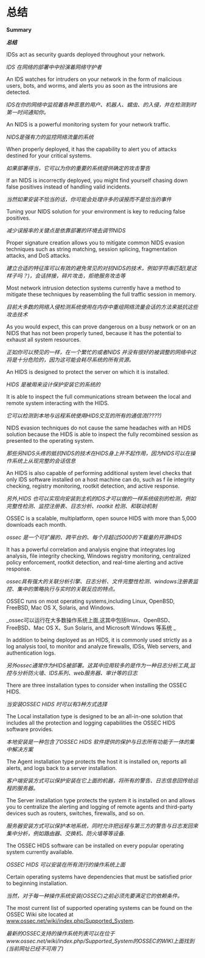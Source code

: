 总结
============

**Summary**

**_总结_**

IDSs act as security guards deployed throughout your network. 

_IDS 在网络的部署中中扮演着网络守护者_

An IDS watches for intruders on your network in the form of malicious users, bots, and worms, and alerts you as soon as the intrusions are detected.

_IDS在你的网络中监视着各种恶意的用户、机器人、蠕虫、的入侵，并在检测到时第一时间通知你。_

An NIDS is a powerful monitoring system for your network traffic. 

_NIDS是强有力的监控网络流量的系统_

When properly deployed, it has the capability to alert you of attacks destined for your critical systems. 

_如果部署得当，它可以为你的重要的系统提供确定的攻击警告_


If an NIDS is incorrectly deployed, you might find yourself chasing down false positives instead of handling valid incidents. 

_当然如果安装不恰当的话，你可能会处理许多的误报而不是恰当的事件_

Tuning your NIDS solution for your environment is key to reducing false
positives. 

_减少误报率的关键点是依靠部署的环境去调节NIDS_

Proper signature creation allows you to mitigate common NIDS evasion techniques
such as string matching, session splicing, fragmentation attacks, and DoS attacks.

_建立合适的特征库可以有效的避免常见的对抗NIDS的技术，例如字符串匹配(是这样子吗？)，会话拼接，碎片攻击，拒绝服务攻击等_

 Most network intrusion detection systems currently have a method to mitigate these techniques by reasembling the full traffic session in memory. 


_目前大多数的网络入侵检测系统使用在内存中重组网络流量会话的方法来抵抗这些攻击技术_

As you would expect, this can prove dangerous on a busy network or on an NIDS that has not been properly tuned, because it has the potential to exhaust all system resources.

_正如你可以预见的一样，在一个繁忙的或者NIDS 并没有很好的被调整的网络中这将是十分危险的，因为这可能会耗尽系统的所有资源。_

An HIDS is designed to protect the server on which it is installed. 

_HIDS 是被用来设计保护安装它的系统的_

It is able to inspect the full communications stream between the local and remote system interacting with the HIDS.

_它可以检测到本地与远程系统使用HIDS交互的所有的通信流(????)_

NIDS evasion techniques do not cause the same headaches with an HIDS solution because
the HIDS is able to inspect the fully recombined session as presented to the operating system.

_那些另NIDS头疼的抵抗NIDS的技术在HIDS身上并不起作用，因为NIDS可以在操作系统上从现完整的会话信息_

An HIDS is also capable of performing additional system level checks that only IDS software
installed on a host machine can do, such as f ile integrity checking, registry monitoring, rootkit
detection, and active response.

_另外,HIDS 也可以实现向安装到主机的IDS才可以做的一样系统级别的检测，例如 完整性检测、监控注册表、日志分析、rootkit 检测、和联动机制_

OSSEC is a scalable, multiplatform, open source HIDS with more than 5,000 downloads
each month. 

_ossec 是一个可扩展的、跨平台的、每个月超过5000的下载量的开源HIDS_

It has a powerful correlation and analysis engine that integrates log analysis, file
integrity checking, Windows registry monitoring, centralized policy enforcement, rootkit
detection, and real-time alerting and active response.

_ossec具有强大的关联分析引擎、日志分析、文件完整性检测、windows注册表监控、集中的策略执行与实时的关联反应的特点。_

 OSSEC runs on most operating systems,including Linux, OpenBSD, FreeBSD, Mac OS X, Solaris, and Windows. 

_ossec可以运行在大多数操作系统上面,这其中包括linux、OpenBSD、FreeBSD、Mac OS X、Sun Solaris, and Microsoft Windows 等系统 _

In addition to being deployed as an HIDS, it is commonly used strictly as a log analysis tool, to monitor and analyze firewalls, IDSs, Web servers, and authentication logs.

_另外ossec通常作为HIDS被部署。这其中应用较多的是作为一种日志分析工具,监控与分析防火墙、IDS系列、web服务器、审计等的日志_

There are three installation types to consider when installing the OSSEC HIDS.

_当安装OSSEC HIDS 时可以有3种方式选择_

The Local installation type is designed to be an all-in-one solution that includes all the protection and logging capabilities the OSSEC HIDS software provides. 

_本地安装是一种包含了OSSEC HIDS 软件提供的保护与日志所有功能于一体的集中解决方案_

The Agent installation type protects the host it is installed on, reports all alerts, and logs back to a server installation. 

_客户端安装方式可以保护安装在它上面的机器，将所有的警告、日志信息回传给远程的服务器。_

The Server installation type protects the system it is installed on and allows you to centralize the alerting and logging of remote agents and third-party devices such as routers, switches, firewalls, and so on.

_服务器安装方式可以保护本地系统，同时允许把远程与第三方的警告与日志发回来集中分析，例如路由器、交换机、防火墙等等设备._


The OSSEC HIDS software can be installed on every popular operating system currently
available. 

_OSSEC HIDS 可以安装在所有流行的操作系统上面_


Certain operating systems have dependencies that must be satisfied prior to beginning
installation. 

_当然，对于每一种操作系统安装(OSSEC)之前必须先要满足它的依赖条件。_

The most current list of supported operating systems can be found on the OSSEC
Wiki site located at www.ossec.net/wiki/index.php/Supported_System.

_最新的OSSEC支持的操作系统列表可以在位于www.ossec.net/wiki/index.php/Supported_System的OSSEC的WIKI上面找到(当前网址已经不可用了)_
